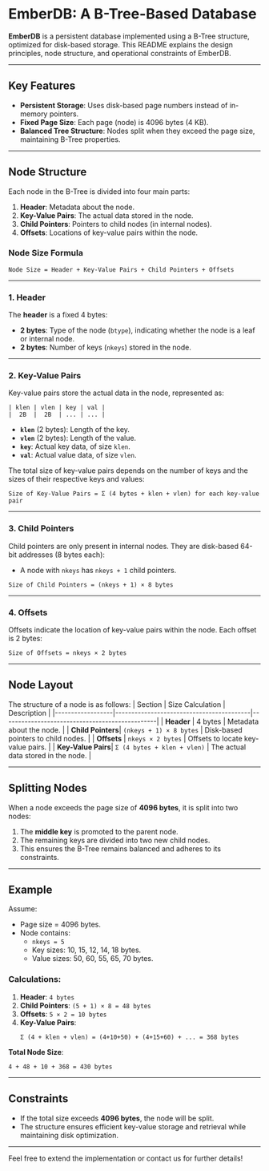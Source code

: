 # EmberDB: A B-Tree-Based Database

**EmberDB** is a persistent database implemented using a B-Tree structure, optimized for disk-based storage. This README explains the design principles, node structure, and operational constraints of EmberDB.

---

## Key Features
- **Persistent Storage**: Uses disk-based page numbers instead of in-memory pointers.
- **Fixed Page Size**: Each page (node) is 4096 bytes (4 KB).
- **Balanced Tree Structure**: Nodes split when they exceed the page size, maintaining B-Tree properties.

---

## Node Structure
Each node in the B-Tree is divided into four main parts:
1. **Header**: Metadata about the node.
2. **Key-Value Pairs**: The actual data stored in the node.
3. **Child Pointers**: Pointers to child nodes (in internal nodes).
4. **Offsets**: Locations of key-value pairs within the node.

### Node Size Formula
```plaintext
Node Size = Header + Key-Value Pairs + Child Pointers + Offsets
```

---

### 1. Header
The **header** is a fixed 4 bytes:
- **2 bytes**: Type of the node (`btype`), indicating whether the node is a leaf or internal node.
- **2 bytes**: Number of keys (`nkeys`) stored in the node.

---

### 2. Key-Value Pairs
Key-value pairs store the actual data in the node, represented as:
```plaintext
| klen | vlen | key | val |
|  2B  |  2B  | ... | ... |
```
- **`klen`** (2 bytes): Length of the key.
- **`vlen`** (2 bytes): Length of the value.
- **`key`**: Actual key data, of size `klen`.
- **`val`**: Actual value data, of size `vlen`.

The total size of key-value pairs depends on the number of keys and the sizes of their respective keys and values:
```plaintext
Size of Key-Value Pairs = Σ (4 bytes + klen + vlen) for each key-value pair
```

---

### 3. Child Pointers
Child pointers are only present in internal nodes. They are disk-based 64-bit addresses (8 bytes each):
- A node with `nkeys` has `nkeys + 1` child pointers.
```plaintext
Size of Child Pointers = (nkeys + 1) × 8 bytes
```

---

### 4. Offsets
Offsets indicate the location of key-value pairs within the node. Each offset is 2 bytes:
```plaintext
Size of Offsets = nkeys × 2 bytes
```

---

## Node Layout
The structure of a node is as follows:
| Section         | Size Calculation                          | Description                                     |
|------------------|------------------------------------------|------------------------------------------------|
| **Header**       | 4 bytes                                  | Metadata about the node.                       |
| **Child Pointers**| `(nkeys + 1) × 8 bytes`                 | Disk-based pointers to child nodes.            |
| **Offsets**      | `nkeys × 2 bytes`                        | Offsets to locate key-value pairs.             |
| **Key-Value Pairs**| `Σ (4 bytes + klen + vlen)`            | The actual data stored in the node.            |

---

## Splitting Nodes
When a node exceeds the page size of **4096 bytes**, it is split into two nodes:
1. The **middle key** is promoted to the parent node.
2. The remaining keys are divided into two new child nodes.
3. This ensures the B-Tree remains balanced and adheres to its constraints.

---

## Example
Assume:
- Page size = 4096 bytes.
- Node contains:
  - `nkeys = 5`
  - Key sizes: 10, 15, 12, 14, 18 bytes.
  - Value sizes: 50, 60, 55, 65, 70 bytes.

### Calculations:
1. **Header**: `4 bytes`
2. **Child Pointers**: `(5 + 1) × 8 = 48 bytes`
3. **Offsets**: `5 × 2 = 10 bytes`
4. **Key-Value Pairs**:
   ```plaintext
   Σ (4 + klen + vlen) = (4+10+50) + (4+15+60) + ... = 368 bytes
   ```

**Total Node Size**:
```plaintext
4 + 48 + 10 + 368 = 430 bytes
```

---

## Constraints
- If the total size exceeds **4096 bytes**, the node will be split.
- The structure ensures efficient key-value storage and retrieval while maintaining disk optimization.

---

Feel free to extend the implementation or contact us for further details!
```